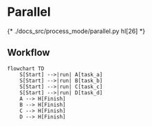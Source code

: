 # Parallel

{* ./docs_src/process_mode/parallel.py hl[26] *}

## Workflow

```mermaid
flowchart TD
    S[Start] -->|run| A[task_a]
    S[Start] -->|run| B[task_b]
    S[Start] -->|run| C[task_c]
    S[Start] -->|run| D[task_d]
    A --> H[Finish]
    B --> H[Finish]
    C --> H[Finish]
    D --> H[Finish]
```
